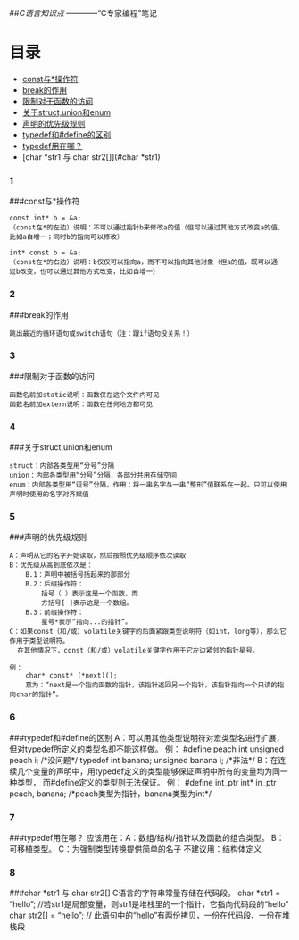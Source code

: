 ##*C语言知识点*
    ————“C专家编程”笔记
    
目录
==============================
- [const与*操作符](#1)
- [break的作用](#2)
- [限制对于函数的访问](#3)
- [关于struct,union和enum](#4)
- [声明的优先级规则](#5) 
- [typedef和#define的区别](#6)
- [typedef用在哪？](#7)
- [char *str1 与 char str2\[\]](#char *str1)

<h3 id='1'>1</h3>
###const与*操作符

    const int* b = &a;
    （const在*的左边）说明：不可以通过指针b来修改a的值（但可以通过其他方式改变a的值，
    比如a自增一；同时b的指向可以修改）
     
    int* const b = &a;
    （const在*的右边）说明：b仅仅可以指向a，而不可以指向其他对象（但a的值，既可以通
    过b改变，也可以通过其他方式改变，比如自增一）

<h3 id='2'>2</h3>
###break的作用

    跳出最近的循环语句或switch语句（注：跟if语句没关系！）

<h3 id='3'>3</h3>
###限制对于函数的访问

    函数名前加static说明：函数仅在这个文件内可见
    函数名前加extern说明：函数在任何地方都可见

<h3 id='4'>4</h3>
###关于struct,union和enum

    struct：内部各类型用“分号”分隔
    union：内部各类型用“分号”分隔，各部分共用存储空间
    enum：内部各类型用“逗号”分隔，作用：将一串名字与一串“整形”值联系在一起。只可以使用声明时使用的名字对齐赋值

<h3 id='5'>5</h3>
###声明的优先级规则

    A：声明从它的名字开始读取，然后按照优先级顺序依次读取
    B：优先级从高到底依次是：
        B.1：声明中被括号括起来的那部分
        B.2：后缀操作符：
            括号（ ）表示这是一个函数，而
            方括号[ ]表示这是一个数组。
        B.3：前缀操作符：
            星号*表示“指向...的指针”。
    C：如果const（和/或）volatile关键字的后面紧跟类型说明符（如int，long等），那么它作用于类型说明符。
      在其他情况下，const（和/或）volatile关键字作用于它左边紧邻的指针星号。
    
    例：
        char* const* (*next)();
        意为：“next是一个指向函数的指针，该指针返回另一个指针，该指针指向一个只读的指向char的指针”。
    
<h3 id='6'>6</h3>
###typedef和#define的区别
	A：可以用其他类型说明符对宏类型名进行扩展，但对typedef所定义的类型名却不能这样做。
	例：	#define peach int
		unsigned peach i; /*没问题*/
		typedef int banana;
		unsigned banana i; /*非法*/
	B：在连续几个变量的声明中，用typedef定义的类型能够保证声明中所有的变量均为同一种类型，
	   而#define定义的类型则无法保证。
	例：	#define int_ptr int*
		in_ptr  peach, banana; /*peach类型为指针，banana类型为int*/
		
<h3 id='7'>7</h3> 
###typedef用在哪？
    应该用在：A：数组​/结构/指针以及函数的组合类型。
		    B：可移植类型。
		    C：为强制类型转换提供简单的名子
	不建议用：结构体定义 
	
<h3 id='8'>8</h3> 
###char *str1 与 char str2[]
    C语言的字符串常量存储在代码段。
	char *str1 = “hello”; //若str1是局部变量，则str1是堆栈里的一个指针，它指向代码段的“hello”
	char str2[] = “hello”; // 此语句中的“hello”有两份拷贝，一份在代码段、一份在堆栈段


